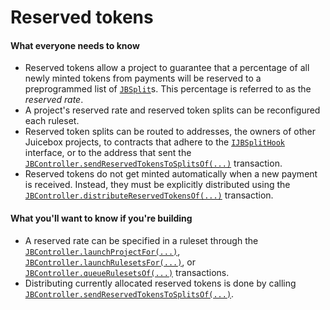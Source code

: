 # Reserved tokens

#### What everyone needs to know

* Reserved tokens allow a project to guarantee that a percentage of all newly minted tokens from payments will be reserved to a preprogrammed list of [`JBSplit`](/docs/v4/api/core/structs/JBSplit.md)s. This percentage is referred to as the *reserved rate*.
* A project's reserved rate and reserved token splits can be reconfigured each ruleset.
* Reserved token splits can be routed to addresses, the owners of other Juicebox projects, to contracts that adhere to the [`IJBSplitHook`](/docs/v4/api/core/interfaces/IJBSplitHook.md) interface, or to the address that sent the [`JBController.sendReservedTokensToSplitsOf(...)`](/docs/v4/api/core/JBController.md#sendreservedtokenstosplitsof) transaction.
* Reserved tokens do not get minted automatically when a new payment is received. Instead, they must be explicitly distributed using the [`JBController.distributeReservedTokensOf(...)`](/docs/v4/api/core/JBController.md#distributereservedtokensof) transaction.

#### What you'll want to know if you're building

* A reserved rate can be specified in a ruleset through the [`JBController.launchProjectFor(...)`](/docs/v4/api/core/JBController.md#launchprojectfor), [`JBController.launchRulesetsFor(...)`](/docs/v4/api/core/JBController.md#launchrulesetsfor), or [`JBController.queueRulesetsOf(...)`](/docs/v4/api/core/JBController.md#queuerulesetsof) transactions.
* Distributing currently allocated reserved tokens is done by calling [`JBController.sendReservedTokensToSplitsOf(...)`](/docs/v4/api/core/JBController.md#sendreservedtokenstosplitsof). 

